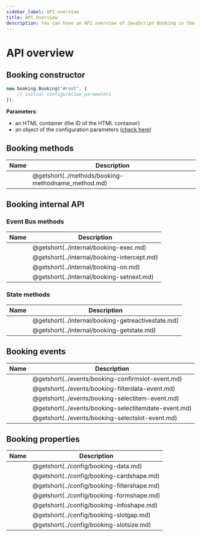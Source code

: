 ```yaml
---
sidebar_label: API overview
title: API Overview
description: You can have an API overview of JavaScript Booking in the documentation of the DHTMLX JavaScript Booking library. Browse developer guides and API reference, try out code examples and live demos, and download a free 30-day evaluation version of DHTMLX Booking.
---
```


# API overview

## Booking constructor

~~~jsx {}
new booking.Booking("#root", {
	// initial configuration parameters
});
~~~

**Parameters**:

- an HTML container (the ID of the HTML container)
- an object of the configuration parameters ([check here](#booking-properties))

## Booking methods

| Name                                               | Description                                               |
| -------------------------------------------------- | --------------------------------------------------------- |
| [](../methods/booking_methodname_method.md)       | @getshort(../methods/booking-methodname_method.md)       |

## Booking internal API

### Event Bus methods

| Name                                     | Description                                     |
| ---------------------------------------- | ----------------------------------------------- |
| [](../internal/booking-exec.md)      | @getshort(../internal/booking-exec.md)      |
| [](../internal/booking-intercept.md) | @getshort(../internal/booking-intercept.md) |
| [](../internal/booking-on.md)        | @getshort(../internal/booking-on.md)        |
| [](../internal/booking-setnext.md)   | @getshort(../internal/booking-setnext.md)   |

### State methods

| Name                                            | Description                                            |
| ----------------------------------------------- | ------------------------------------------------------ |
| [](../internal/booking-getreactivestate.md) | @getshort(../internal/booking-getreactivestate.md) |
| [](../internal/booking-getstate.md)         | @getshort(../internal/booking-getstate.md)         |

## Booking events

| Name                                      | Description                                      |
| ----------------------------------------- | ------------------------------------------------ |
| [](../events/booking-confirmslot-event.md)  | @getshort(../events/booking-confirmslot-event.md)  |
| [](../events/booking-filterdata-event.md)  | @getshort(../events/booking-filterdata-event.md)    |
| [](../events/booking-selectitem-event.md)  | @getshort(../events/booking-selectitem-event.md)    |
| [](../events/booking-selectitemdate-event.md)  | @getshort(../events/booking-selectitemdate-event.md)  |
| [](../events/booking-selectslot-event.md)   | @getshort(../events/booking-selectslot-event.md)   |

## Booking properties

| Name                                      | Description                                      |
| ----------------------------------------- | ------------------------------------------------ |
| [](../config/booking-data.md)         | @getshort(../config/booking-data.md)         |
| [](../config/booking-cardshape.md)    | @getshort(../config/booking-cardshape.md)    |
| [](../config/booking-filtershape.md)  | @getshort(../config/booking-filtershape.md)  |
| [](../config/booking-formshape.md)    | @getshort(../config/booking-formshape.md)    |
| [](../config/booking-infoshape.md)    | @getshort(../config/booking-infoshape.md)    |
| [](../config/booking-slotgap.md)    | @getshort(../config/booking-slotgap.md)        |
| [](../config/booking-slotsize.md)    | @getshort(../config/booking-slotsize.md)      |